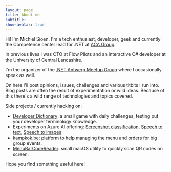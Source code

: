```yaml
---
layout: page
title: About me
subtitle: 
show-avatar: true
---
```


Hi! I'm Michiel Sioen. I'm a tech enthusiast, developer, geek and currently the Competence center lead for .NET at [ACA Group](https://www.acagroup.be/).

In previous lives I was CTO at Flow Pilots and an interactive C# developer at the University of Central Lancashire.

I'm the organizer of the [.NET Antwerp Meetup Group](https://www.meetup.com/nl-NL/Belgian-Mobile-NET-Developers-Group) where I occasionally speak as well.

On here I'll post opinions, issues, challenges and various titbits I run into. Blog posts are often the result of experimentation or wild ideas. Because of this there's a wild range of technologies and topics covered.

Side projects / currently hacking on:

- [Developer Dictionary](https://developer-dictionary.pages.dev): a small game with daily challenges, testing out your developer terminology knowledge.
- Experiments on Azure AI offering: [Screenshot classification](/2023-02-12-ai-tagger/), [Speech to text](/2023-05-13-ai-speech-to-value/), [Speech to images](/2023-06-21-ai-story-visualisation/)
- [kampkok.be](https://www.kampkok.be): platform to help managing the menu and orders for big group events.
- [MenuBarCodeReader](https://github.com/msioen/MenuBarCodeReader): small macOS utility to quickly scan QR codes on screen.

Hope you find something useful here!
